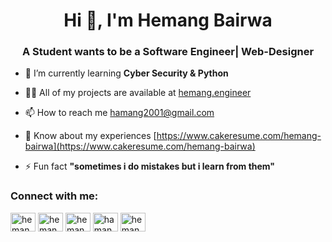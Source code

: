<h1 align="center">Hi 👋, I'm Hemang Bairwa</h1>
<h3 align="center">A Student wants to be a Software Engineer| Web-Designer</h3>

- 🌱 I’m currently learning **Cyber Security & Python**

- 👨‍💻 All of my projects are available at [hemang.engineer](hemang.engineer)

- 📫 How to reach me [hamang2001@gmail.com](mailto:hamang2001@gmail.com)

- 📄 Know about my experiences [https://www.cakeresume.com/hemang-bairwa](https://www.cakeresume.com/hemang-bairwa)

- ⚡ Fun fact **"sometimes i do mistakes but i learn from them"**


<h3 align="left">Connect with me:</h3>
<p align="left">
<a href="https://dev.to/hemang2001" target="blank"><img align="center" src="https://cdn.jsdelivr.net/npm/simple-icons@3.0.1/icons/dev-dot-to.svg" alt="hemang2001" height="30" width="40" /></a>
<a href="https://twitter.com/hemangbairwa" target="blank"><img align="center" src="https://cdn.jsdelivr.net/npm/simple-icons@3.0.1/icons/twitter.svg" alt="hemangbairwa" height="30" width="40" /></a>
<a href="https://kaggle.com/hemangbairwa" target="blank"><img align="center" src="https://cdn.jsdelivr.net/npm/simple-icons@3.0.1/icons/kaggle.svg" alt="hemangbairwa" height="30" width="40" /></a>
<a href="https://fb.com/hamang2001" target="blank"><img align="center" src="https://cdn.jsdelivr.net/npm/simple-icons@3.0.1/icons/facebook.svg" alt="hamang2001" height="30" width="40" /></a>
<a href="https://instagram.com/hemang_bairwa" target="blank"><img align="center" src="https://cdn.jsdelivr.net/npm/simple-icons@3.0.1/icons/instagram.svg" alt="hemang_bairwa" height="30" width="40" /></a>
</p>
